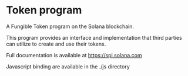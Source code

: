 # Token program

A Fungible Token program on the Solana blockchain.

This program provides an interface and implementation that third parties can
utilize to create and use their tokens.

Full documentation is available at https://spl.solana.com

Javascript binding are available in the ./js directory
